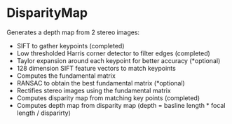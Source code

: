# DisparityMap

Generates a depth map from 2 stereo images:
 - SIFT to gather keypoints (completed)
 - Low thresholded Harris corner detector to filter edges (completed)
 - Taylor expansion around each keypoint for better accuracy (*optional)
 - 128 dimension SIFT feature vectors to match keypoints
 - Computes the fundamental matrix
 - RANSAC to obtain the best fundamental matrix (*optional)
 - Rectifies stereo images using the fundamental matrix
 - Computes disparity map from matching key points (completed)
 - Computes depth map from disparity map (depth = basline length * focal length / disparirty)
